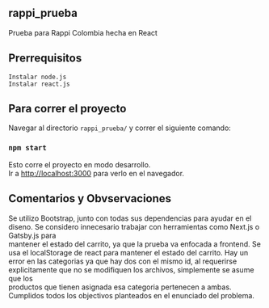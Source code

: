 ## rappi_prueba

Prueba para Rappi Colombia hecha en React

## Prerrequisitos

```
Instalar node.js
Instalar react.js
```

## Para correr el proyecto
Navegar al directorio `rappi_prueba/` y correr el siguiente comando:
### `npm start`
Esto corre el proyecto en modo desarrollo.<br>
Ir a [http://localhost:3000](http://localhost:3000) para verlo en el navegador.

## Comentarios y Obvservaciones
 Se utilizo Bootstrap, junto con todas sus dependencias para ayudar en el diseno.
 Se considero innecesario trabajar con herramientas como Next.js o Gatsby.js para <br>
mantener el estado del carrito, ya que la prueba va enfocada a frontend.
 Se usa el localStorage de react para mantener el estado del carrito.
 Hay un error en las categorias ya que hay dos con el mismo id, al requerirse <br>
explicitamente que no se modifiquen los archivos, simplemente se asume que los <br>
productos que tienen asignada esa categoria pertenecen a ambas.
 Cumplidos todos los objectivos planteados en el enunciado del problema.
